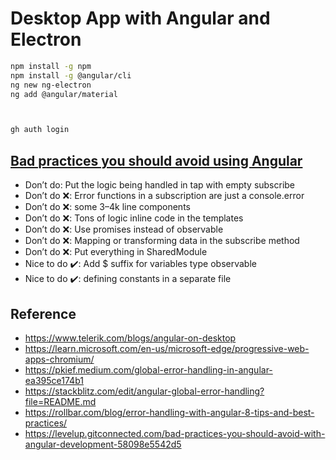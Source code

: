 # Desktop App with Angular and Electron

```bash
npm install -g npm
npm install -g @angular/cli
ng new ng-electron
ng add @angular/material



gh auth login


```

## [Bad practices you should avoid using Angular](https://levelup.gitconnected.com/bad-practices-you-should-avoid-with-angular-development-58098e5542d5)

- Don’t do: Put the logic being handled in tap with empty subscribe
- Don’t do ❌: Error functions in a subscription are just a console.error
- Don’t do ❌: some 3–4k line components
- Don’t do ❌: Tons of logic inline code in the templates
- Don’t do ❌: Use promises instead of observable
- Don’t do ❌: Mapping or transforming data in the subscribe method
- Don’t do ❌: Put everything in SharedModule
- Nice to do ✔️: Add $ suffix for variables type observable
- Nice to do ✔️: defining constants in a separate file

## Reference

- https://www.telerik.com/blogs/angular-on-desktop
- https://learn.microsoft.com/en-us/microsoft-edge/progressive-web-apps-chromium/
- https://pkief.medium.com/global-error-handling-in-angular-ea395ce174b1
- https://stackblitz.com/edit/angular-global-error-handling?file=README.md
- https://rollbar.com/blog/error-handling-with-angular-8-tips-and-best-practices/
- https://levelup.gitconnected.com/bad-practices-you-should-avoid-with-angular-development-58098e5542d5